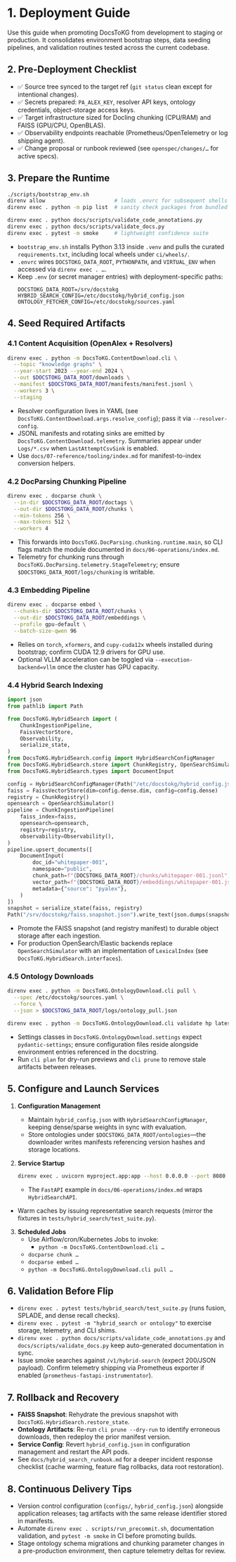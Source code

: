# 1. Deployment Guide

Use this guide when promoting DocsToKG from development to staging or production. It consolidates environment bootstrap steps, data seeding pipelines, and validation routines tested across the current codebase.

## 2. Pre-Deployment Checklist

- ✅ Source tree synced to the target ref (`git status` clean except for intentional changes).
- ✅ Secrets prepared: `PA_ALEX_KEY`, resolver API keys, ontology credentials, object-storage access keys.
- ✅ Target infrastructure sized for Docling chunking (CPU/RAM) and FAISS (GPU/CPU, OpenBLAS).
- ✅ Observability endpoints reachable (Prometheus/OpenTelemetry or log shipping agent).
- ✅ Change proposal or runbook reviewed (see `openspec/changes/…` for active specs).

## 3. Prepare the Runtime

```bash
./scripts/bootstrap_env.sh
direnv allow                      # loads .envrc for subsequent shells
direnv exec . python -m pip list  # sanity check packages from bundled wheels

direnv exec . python docs/scripts/validate_code_annotations.py
direnv exec . python docs/scripts/validate_docs.py
direnv exec . pytest -m smoke     # lightweight confidence suite
```

- `bootstrap_env.sh` installs Python 3.13 inside `.venv` and pulls the curated `requirements.txt`, including local wheels under `ci/wheels/`.
- `.envrc` wires `DOCSTOKG_DATA_ROOT`, `PYTHONPATH`, and `VIRTUAL_ENV` when accessed via `direnv exec . …`.
- Keep `.env` (or secret manager entries) with deployment-specific paths:
  ```env
  DOCSTOKG_DATA_ROOT=/srv/docstokg
  HYBRID_SEARCH_CONFIG=/etc/docstokg/hybrid_config.json
  ONTOLOGY_FETCHER_CONFIG=/etc/docstokg/sources.yaml
  ```

## 4. Seed Required Artifacts

### 4.1 Content Acquisition (OpenAlex + Resolvers)

```bash
direnv exec . python -m DocsToKG.ContentDownload.cli \
  --topic "knowledge graphs" \
  --year-start 2023 --year-end 2024 \
  --out $DOCSTOKG_DATA_ROOT/downloads \
  --manifest $DOCSTOKG_DATA_ROOT/manifests/manifest.jsonl \
  --workers 3 \
  --staging
```

- Resolver configuration lives in YAML (see `DocsToKG.ContentDownload.args.resolve_config`); pass it via `--resolver-config`.
- JSONL manifests and rotating sinks are emitted by `DocsToKG.ContentDownload.telemetry`. Summaries appear under `Logs/*.csv` when `LastAttemptCsvSink` is enabled.
- Use `docs/07-reference/tooling/index.md` for manifest-to-index conversion helpers.

### 4.2 DocParsing Chunking Pipeline

```bash
direnv exec . docparse chunk \
  --in-dir $DOCSTOKG_DATA_ROOT/doctags \
  --out-dir $DOCSTOKG_DATA_ROOT/chunks \
  --min-tokens 256 \
  --max-tokens 512 \
  --workers 4
```

- This forwards into `DocsToKG.DocParsing.chunking.runtime.main`, so CLI flags match the module documented in `docs/06-operations/index.md`.
- Telemetry for chunking runs through `DocsToKG.DocParsing.telemetry.StageTelemetry`; ensure `$DOCSTOKG_DATA_ROOT/logs/chunking` is writable.

### 4.3 Embedding Pipeline

```bash
direnv exec . docparse embed \
  --chunks-dir $DOCSTOKG_DATA_ROOT/chunks \
  --out-dir $DOCSTOKG_DATA_ROOT/embeddings \
  --profile gpu-default \
  --batch-size-qwen 96
```

- Relies on `torch`, `xformers`, and `cupy-cuda12x` wheels installed during bootstrap; confirm CUDA 12.9 drivers for GPU use.
- Optional VLLM acceleration can be toggled via `--execution-backend=vllm` once the cluster has GPU capacity.

### 4.4 Hybrid Search Indexing

```python
import json
from pathlib import Path

from DocsToKG.HybridSearch import (
    ChunkIngestionPipeline,
    FaissVectorStore,
    Observability,
    serialize_state,
)
from DocsToKG.HybridSearch.config import HybridSearchConfigManager
from DocsToKG.HybridSearch.store import ChunkRegistry, OpenSearchSimulator
from DocsToKG.HybridSearch.types import DocumentInput

config = HybridSearchConfigManager(Path("/etc/docstokg/hybrid_config.json")).get()
faiss = FaissVectorStore(dim=config.dense.dim, config=config.dense)
registry = ChunkRegistry()
opensearch = OpenSearchSimulator()
pipeline = ChunkIngestionPipeline(
    faiss_index=faiss,
    opensearch=opensearch,
    registry=registry,
    observability=Observability(),
)
pipeline.upsert_documents([
    DocumentInput(
        doc_id="whitepaper-001",
        namespace="public",
        chunk_path=f"{DOCSTOKG_DATA_ROOT}/chunks/whitepaper-001.jsonl",
        vector_path=f"{DOCSTOKG_DATA_ROOT}/embeddings/whitepaper-001.jsonl",
        metadata={"source": "pyalex"},
    )
])
snapshot = serialize_state(faiss, registry)
Path("/srv/docstokg/faiss.snapshot.json").write_text(json.dumps(snapshot))
```

- Promote the FAISS snapshot (and registry manifest) to durable object storage after each ingestion.
- For production OpenSearch/Elastic backends replace `OpenSearchSimulator` with an implementation of `LexicalIndex` (see `DocsToKG.HybridSearch.interfaces`).

### 4.5 Ontology Downloads

```bash
direnv exec . python -m DocsToKG.OntologyDownload.cli pull \
  --spec /etc/docstokg/sources.yaml \
  --force \
  --json > $DOCSTOKG_DATA_ROOT/logs/ontology_pull.json

direnv exec . python -m DocsToKG.OntologyDownload.cli validate hp latest
```

- Settings classes in `DocsToKG.OntologyDownload.settings` expect `pydantic-settings`; ensure configuration files reside alongside environment entries referenced in the docstring.
- Run `cli plan` for dry-run previews and `cli prune` to remove stale artifacts between releases.

## 5. Configure and Launch Services

1. **Configuration Management**
   - Maintain `hybrid_config.json` with `HybridSearchConfigManager`, keeping dense/sparse weights in sync with evaluation.
   - Store ontologies under `$DOCSTOKG_DATA_ROOT/ontologies`—the downloader writes manifests referencing version hashes and storage locations.

2. **Service Startup**
   ```bash
   direnv exec . uvicorn myproject.app:app --host 0.0.0.0 --port 8080
   ```
   - The `FastAPI` example in `docs/06-operations/index.md` wraps `HybridSearchAPI`.
  - Warm caches by issuing representative search requests (mirror the fixtures in `tests/hybrid_search/test_suite.py`).

3. **Scheduled Jobs**
   - Use Airflow/cron/Kubernetes Jobs to invoke:
     - `python -m DocsToKG.ContentDownload.cli …`
    - `docparse chunk …`
    - `docparse embed …`
     - `python -m DocsToKG.OntologyDownload.cli pull …`

## 6. Validation Before Flip

- `direnv exec . pytest tests/hybrid_search/test_suite.py` (runs fusion, SPLADE, and dense recall checks).
- `direnv exec . pytest -m "hybrid_search or ontology"` to exercise storage, telemetry, and CLI shims.
- `direnv exec . python docs/scripts/validate_code_annotations.py` and `docs/scripts/validate_docs.py` keep auto-generated documentation in sync.
- Issue smoke searches against `/v1/hybrid-search` (expect 200/JSON payload). Confirm telemetry shipping via Prometheus exporter if enabled (`prometheus-fastapi-instrumentator`).

## 7. Rollback and Recovery

- **FAISS Snapshot**: Rehydrate the previous snapshot with `DocsToKG.HybridSearch.restore_state`.
- **Ontology Artifacts**: Re-run `cli prune --dry-run` to identify erroneous downloads, then redeploy the prior manifest version.
- **Service Config**: Revert `hybrid_config.json` in configuration management and restart the API pods.
- See `docs/hybrid_search_runbook.md` for a deeper incident response checklist (cache warming, feature flag rollbacks, data root restoration).

## 8. Continuous Delivery Tips

- Version control configuration (`configs/`, `hybrid_config.json`) alongside application releases; tag artifacts with the same release identifier stored in manifests.
- Automate `direnv exec . scripts/run_precommit.sh`, documentation validation, and `pytest -m smoke` in CI before promoting builds.
- Stage ontology schema migrations and chunking parameter changes in a pre-production environment, then capture telemetry deltas for review.
